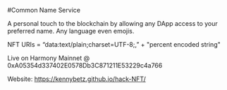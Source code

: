 #Common Name Service

A personal touch to the blockchain by allowing any DApp access to your preferred name.
Any language even emojis.

NFT URIs = “data:text/plain;charset=UTF-8;,” + "percent encoded string"

Live on Harmony Mainnet @ 0xA05354d337402E0578Db3C871211E53229c4a766

Website:  https://kennybetz.github.io/hack-NFT/
